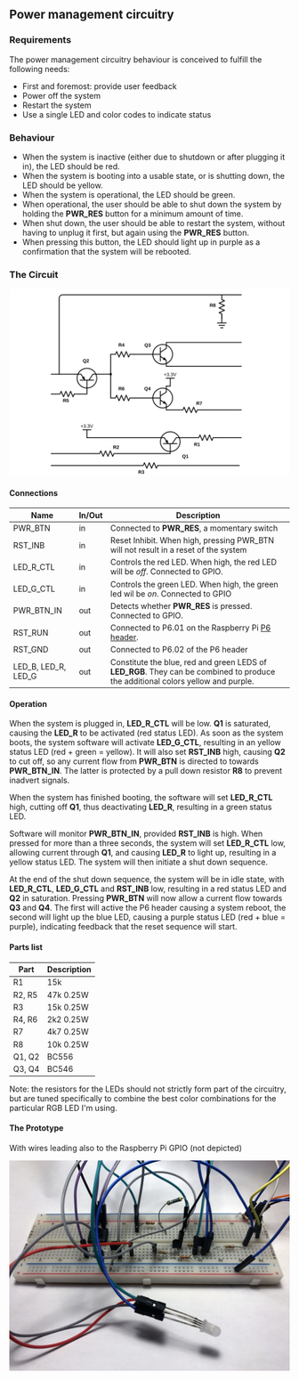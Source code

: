 ## Power management circuitry

### Requirements
The power management circuitry behaviour is conceived to fulfill the following needs:

* First and foremost: provide user feedback
* Power off the system
* Restart the system
* Use a single LED and color codes to indicate status

### Behaviour

* When the system is inactive (either due to shutdown or after plugging it in), the LED should be red.
* When the system is booting into a usable state, or is shutting down, the LED should be yellow.
* When the system is operational, the LED should be green.
* When operational, the user should be able to shut down the system by holding the  **PWR_RES** button for a minimum amount of time.
* When shut down, the user should be able to restart the system, without having to unplug it first, but again using the **PWR_RES** button.
* When pressing this button, the LED should light up in purple as a confirmation that the system will be rebooted.

### The Circuit

![Circuit](diagrams/PowerCircuitry.svg)

#### Connections

Name | In/Out |	Description
--- | ------ | ----------
PWR_BTN | in | Connected to **PWR_RES**, a momentary switch
RST_INB | in | Reset Inhibit. When high, pressing PWR_BTN will not result in a reset of the system
LED_R_CTL | in | Controls the red LED. When high, the red LED will be *off*. Connected to GPIO.
LED_G_CTL | in | Controls the green LED. When high, the green led wil be *on*. Connected to GPIO
PWR_BTN_IN | out | Detects whether **PWR_RES** is pressed. Connected to GPIO.
RST_RUN | out | Connected to P6.01 on the Raspberry Pi [P6 header](http://elinux.org/Rpi_Low-level_peripherals#P6_header).
RST_GND | out | Connected to P6.02 of the P6 header
LED_B, LED_R, LED_G | out | Constitute the blue, red and green LEDS of **LED_RGB**. They can be combined to produce the additional colors yellow and purple.


#### Operation
When the system is plugged in, **LED_R_CTL** will be low. **Q1** is saturated, causing the **LED_R** to be activated (red status LED). As soon as the system boots, the system software will activate **LED_G_CTL**, resulting in an yellow status LED (red + green = yellow). It will also set **RST_INB** high, causing **Q2** to cut off, so any current flow from **PWR_BTN** is directed to towards **PWR_BTN_IN**. The latter is protected by a pull down resistor **R8** to prevent inadvert signals.

When the system has finished booting, the software will set **LED_R_CTL** high, cutting off **Q1**, thus deactivating **LED_R**, resulting in a green status LED.

Software will monitor **PWR_BTN_IN**, provided **RST_INB** is high. When pressed for more than a three seconds, the system will set **LED_R_CTL** low, allowing current through **Q1**, and causing **LED_R** to light up, resulting in a yellow status LED. The system will then initiate a shut down sequence.

At the end of the shut down sequence, the system will be in idle state, with  **LED_R_CTL**, **LED_G_CTL** and **RST_INB** low, resulting in a red status LED and **Q2** in saturation. Pressing **PWR_BTN** will now allow a current flow towards **Q3** and **Q4**. The first will active the P6 header causing a system reboot, the second will light up the blue LED, causing a purple status LED (red + blue = purple), indicating feedback that the reset sequence will start.


#### Parts list

Part |	Description
--- | ------ 
R1 | 15k
R2, R5 | 47k 0.25W
R3 | 15k 0.25W
R4, R6 | 2k2 0.25W 
R7 | 4k7 0.25W
R8 | 10k 0.25W
Q1, Q2 | BC556
Q3, Q4 | BC546

Note: the resistors for the LEDs should not strictly form part of the circuitry, but are tuned specifically to combine the best color combinations for the particular RGB LED I'm using.

#### The Prototype
With wires leading also to the Raspberry Pi GPIO (not depicted)

![PMC prototype](diagrams/PMCPrototype.jpg)

